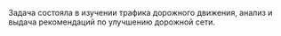 Задача состояла в изучении трафика дорожного движения, анализ и выдача рекомендаций по улучшению дорожной сети. 
